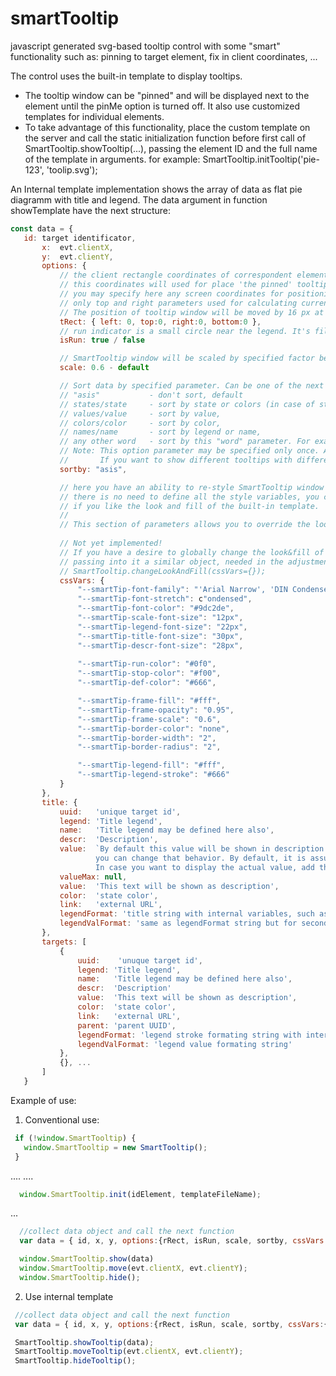 # smartTooltip
javascript generated svg-based tooltip control with some "smart" functionality such as: pinning to target element, fix in client coordinates, ...

The control uses the built-in template to display tooltips.
 * The tooltip window can be "pinned" and will be displayed next to the element until the pinMe option is turned off.
It also use customized templates for individual elements.
 * To take advantage of this functionality, place the custom template on the server and call the static initialization function before first call of SmartTooltip.showTooltip(...), passing the element ID and the full name of the template in arguments.
 for example: SmartTooltip.initTooltip('pie-123', 'toolip.svg');
 
 An Internal template implementation shows the array of data as flat pie diagramm with title and legend.
 The data argument in function showTemplate have the next structure:
 ``` js
 const data = {
  	id: target identificator,
		x:  evt.clientX,
		y:  evt.clientY,
		options: {
			// the client rectangle coordinates of correspondent element.
			// this coordinates will used for place 'the pinned' tooltip near this element
			// you may specify here any screen coordinates for positioning SmartTooltip window
			// only top and right parameters used for calculating currently. 
			// The position of tooltip window will be moved by 16 px at right side of specified 'right' parameter. 
			tRect: { left: 0, top:0, right:0, bottom:0 },
			// run indicator is a small circle near the legend. It's fill color is green, when this parameter equals true and red when false.
			isRun: true / false

			// SmartTooltip window will be scaled by specified factor before showing
			scale: 0.6 - default

			// Sort data by specified parameter. Can be one of the next parameters:
			// "asis" 			- don't sort, default 
			// states/state 	- sort by state or colors (in case of state is not exists), 
			// values/value 	- sort by value, 
			// colors/color 	- sort by color, 
			// names/name 		- sort by legend or name, 
			// any other word 	- sort by this "word" parameter. For example: link
			// Note: This option parameter may be specified only once. After this it will be used for all tooltips on the page
			//       If you want to show different tooltips with different sort orders, please specify this parameter each time!
			sortby: "asis",

			// here you have an ability to re-style SmartTooltip window by changing svg.sttip css variables
			// there is no need to define all the style variables, you can specify only some of them or do not specify anything at all, 
			// if you like the look and fill of the built-in template.
			//
			// This section of parameters allows you to override the look&fill of SmartTooltip window for each specific element on the HTML page.
			
			// Not yet implemented!
			// If you have a desire to globally change the look&fill of the SmartTooltip window, then you can use a special static function
			// passing into it a similar object, needed in the adjustment, variables.
			// SmartTooltip.changeLookAndFill(cssVars={});
			cssVars: {
				"--smartTip-font-family": "'Arial Narrow', 'DIN Condensed', 'Noteworthy', sans-serif";
				"--smartTip-font-stretch": c"ondensed",
				"--smartTip-font-color": "#9dc2de",
				"--smartTip-scale-font-size": "12px",
				"--smartTip-legend-font-size": "22px",
				"--smartTip-title-font-size": "30px",
				"--smartTip-descr-font-size": "28px",
				
				"--smartTip-run-color": "#0f0",
				"--smartTip-stop-color": "#f00",
				"--smartTip-def-color": "#666",

				"--smartTip-frame-fill": "#fff",
				"--smartTip-frame-opacity": "0.95",
				"--smartTip-frame-scale": "0.6",
				"--smartTip-border-color": "none",
				"--smartTip-border-width": "2",
				"--smartTip-border-radius": "2",

				"--smartTip-legend-fill": "#fff",
				"--smartTip-legend-stroke": "#666"
			}
		},
		title: {
			uuid:	'unique target id',
			legend: 'Title legend',
			name:   'Title legend may be defined here also',
			descr:	'Description',
			value:  `By default this value will be shown in description line (under title). But by using descrFormat and/or titleFormat
					you can change that behavior. By default, it is assumed that the value of this parameter is specified in percents. 
					In case you want to display the actual value, add the "valueMax" parameter to correctly calculate the length of the indicator.`,
			valueMax: null, 
			value:  'This text will be shown as description',
			color:  'state color',
			link:   'external URL',
			legendFormat: 'title string with internal variables, such as $VALUE$, $NAME$, $DESCR$, ...',
			legendValFormat: 'same as legendFormat string but for second string'
		},
		targets: [
			{
				uuid:	 'unuque target id',
				legend: 'Title legend',
				name:   'Title legend may be defined here also',
				descr:	'Description'
				value:  'This text will be shown as description',
				color:  'state color',
				link:   'external URL',
				parent: 'parent UUID',
				legendFormat: 'legend stroke formating string with internal variables, such as $VALUE$, $NAME$, $DESCR$, ...',
				legendValFormat: 'legend value formating string'
			}, 
			{}, ...
		]
	}
```	
  Example of use:
 
 1. Conventional use:
 ``` js
  if (!window.SmartTooltip) {
    window.SmartTooltip = new SmartTooltip();
  }
```
  ....
  ....
``` js
  window.SmartTooltip.init(idElement, templateFileName);
```
  ...
``` js
  //collect data object and call the next function
  var data = { id, x, y, options:{rRect, isRun, scale, sortby, cssVars:{...}}, targets:[{uuid, name, value, color, link}], title:{uuid, name, value, color, link} };

  window.SmartTooltip.show(data)
  window.SmartTooltip.move(evt.clientX, evt.clientY);
  window.SmartTooltip.hide();
 ```
 2. Use internal template
 ``` js
  //collect data object and call the next function
  var data = { id, x, y, options:{rRect, isRun, scale, sortby, cssVars:{...}}, targets:[{uuid, name, value, color, link}], title:{uuid, name, value, color, link} };
 
  SmartTooltip.showTooltip(data);
  SmartTooltip.moveTooltip(evt.clientX, evt.clientY);
  SmartTooltip.hideTooltip();
 ```
